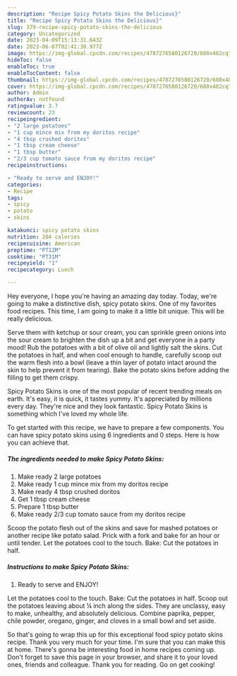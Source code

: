 ```yaml
---
description: "Recipe Spicy Potato Skins the Delicious}"
title: "Recipe Spicy Potato Skins the Delicious}"
slug: 379-recipe-spicy-potato-skins-the-delicious
category: Uncategorized
date: 2023-04-09T15:13:31.643Z
date: 2023-06-07T02:41:30.977Z
image: https://img-global.cpcdn.com/recipes/4787276580126720/680x482cq70/spicy-potato-skins-recipe-main-photo.jpg
hideToc: false
enableToc: true
enableTocContent: false
thumbnail: https://img-global.cpcdn.com/recipes/4787276580126720/680x482cq70/spicy-potato-skins-recipe-main-photo.jpg
cover: https://img-global.cpcdn.com/recipes/4787276580126720/680x482cq70/spicy-potato-skins-recipe-main-photo.jpg
author: Admin
authorAv: notfound
ratingvalue: 3.7
reviewcount: 23
recipeingredient:
- "2 large potatoes"
- "1 cup mince mix from my doritos recipe"
- "4 tbsp crushed doritos"
- "1 tbsp cream cheese"
- "1 tbsp butter"
- "2/3 cup tomato sauce from my doritos recipe"
recipeinstructions:

- "Ready to serve and ENJOY!"
categories:
- Recipe
tags:
- spicy
- potato
- skins

katakunci: spicy potato skins 
nutrition: 204 calories
recipecuisine: American
preptime: "PT12M"
cooktime: "PT31M"
recipeyield: "1"
recipecategory: Lunch

---
```



Hey everyone, I hope you're having an amazing day today. Today, we're going to make a distinctive dish, spicy potato skins. One of my favorites food recipes. This time, I am going to make it a little bit unique. This will be really delicious.

Serve them with ketchup or sour cream, you can sprinkle green onions into the sour cream to brighten the dish up a bit and get everyone in a party mood! Rub the potatoes with a bit of olive oil and lightly salt the skins. Cut the potatoes in half, and when cool enough to handle, carefully scoop out the warm flesh into a bowl (leave a thin layer of potato intact around the skin to help prevent it from tearing). Bake the potato skins before adding the filling to get them crispy.

Spicy Potato Skins is one of the most popular of recent trending meals on earth. It's easy, it is quick, it tastes yummy. It's appreciated by millions every day. They're nice and they look fantastic. Spicy Potato Skins is something which I've loved my whole life.


To get started with this recipe, we have to prepare a few components. You can have spicy potato skins using 6 ingredients and 0 steps. Here is how you can achieve that.

<!--inarticleads1-->

##### The ingredients needed to make Spicy Potato Skins:

1. Make ready 2 large potatoes
1. Make ready 1 cup mince mix from my doritos recipe
1. Make ready 4 tbsp crushed doritos
1. Get 1 tbsp cream cheese
1. Prepare 1 tbsp butter
1. Make ready 2/3 cup tomato sauce from my doritos recipe


Scoop the potato flesh out of the skins and save for mashed potatoes or another recipe like potato salad. Prick with a fork and bake for an hour or until tender. Let the potatoes cool to the touch. Bake: Cut the potatoes in half. 

<!--inarticleads2-->

##### Instructions to make Spicy Potato Skins:


1. Ready to serve and ENJOY!

Let the potatoes cool to the touch. Bake: Cut the potatoes in half. Scoop out the potatoes leaving about ¼ inch along the sides. They are unclassy, easy to make, unhealthy, and absolutely delicious. Combine paprika, pepper, chile powder, oregano, ginger, and cloves in a small bowl and set aside. 

So that's going to wrap this up for this exceptional food spicy potato skins recipe. Thank you very much for your time. I'm sure that you can make this at home. There's gonna be interesting food in home recipes coming up. Don't forget to save this page in your browser, and share it to your loved ones, friends and colleague. Thank you for reading. Go on get cooking!
